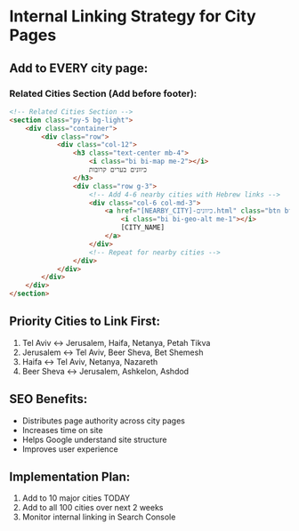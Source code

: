 # Internal Linking Strategy for City Pages

## Add to EVERY city page:

### Related Cities Section (Add before footer):
```html
<!-- Related Cities Section -->
<section class="py-5 bg-light">
    <div class="container">
        <div class="row">
            <div class="col-12">
                <h3 class="text-center mb-4">
                    <i class="bi bi-map me-2"></i>
                    כיוונים בערים קרובות
                </h3>
                <div class="row g-3">
                    <!-- Add 4-6 nearby cities with Hebrew links -->
                    <div class="col-6 col-md-3">
                        <a href="[NEARBY_CITY]-כיוונים.html" class="btn btn-outline-primary w-100">
                            <i class="bi bi-geo-alt me-1"></i>
                            [CITY_NAME]
                        </a>
                    </div>
                    <!-- Repeat for nearby cities -->
                </div>
            </div>
        </div>
    </div>
</section>
```

## Priority Cities to Link First:
1. Tel Aviv ↔ Jerusalem, Haifa, Netanya, Petah Tikva
2. Jerusalem ↔ Tel Aviv, Beer Sheva, Bet Shemesh
3. Haifa ↔ Tel Aviv, Netanya, Nazareth
4. Beer Sheva ↔ Jerusalem, Ashkelon, Ashdod

## SEO Benefits:
- Distributes page authority across city pages
- Increases time on site
- Helps Google understand site structure
- Improves user experience

## Implementation Plan:
1. Add to 10 major cities TODAY
2. Add to all 100 cities over next 2 weeks
3. Monitor internal linking in Search Console
